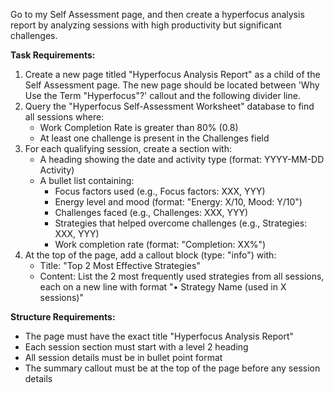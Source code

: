 Go to my Self Assessment page, and then create a hyperfocus analysis report by analyzing sessions with high productivity but significant challenges.

**Task Requirements:**
1. Create a new page titled "Hyperfocus Analysis Report" as a child of the Self Assessment page. The new page should be located between 'Why Use the Term "Hyperfocus"?' callout and the following divider line.
2. Query the "Hyperfocus Self-Assessment Worksheet" database to find all sessions where:
   - Work Completion Rate is greater than 80% (0.8)
   - At least one challenge is present in the Challenges field
3. For each qualifying session, create a section with:
   - A heading showing the date and activity type (format: YYYY-MM-DD Activity)
   - A bullet list containing:
     - Focus factors used (e.g., Focus factors: XXX, YYY)
     - Energy level and mood (format: "Energy: X/10, Mood: Y/10")
     - Challenges faced (e.g., Challenges: XXX, YYY)
     - Strategies that helped overcome challenges (e.g., Strategies: XXX, YYY)
     - Work completion rate (format: "Completion: XX%")
4. At the top of the page, add a callout block (type: "info") with:
   - Title: "Top 2 Most Effective Strategies"
   - Content: List the 2 most frequently used strategies from all sessions, each on a new line with format "• Strategy Name (used in X sessions)"

**Structure Requirements:**
- The page must have the exact title "Hyperfocus Analysis Report"
- Each session section must start with a level 2 heading
- All session details must be in bullet point format
- The summary callout must be at the top of the page before any session details
